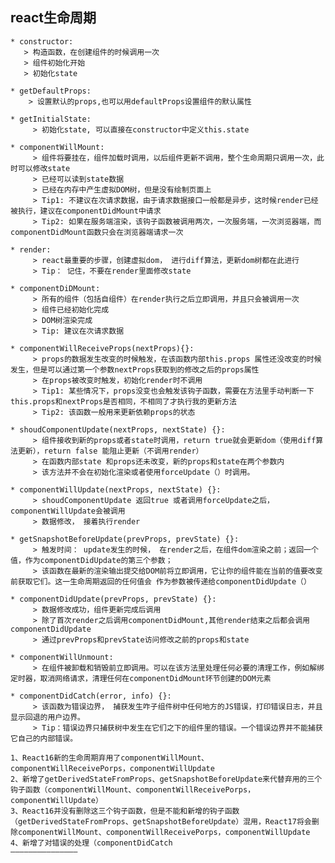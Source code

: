 ## react生命周期
    * constructor:
       > 构造函数，在创建组件的时候调用一次  
       > 组件初始化开始  
       > 初始化state  

    * getDefaultProps:
        > 设置默认的props,也可以用defaultProps设置组件的默认属性  
    
    * getInitialState:
         > 初始化state, 可以直接在constructor中定义this.state  

    * componentWillMount:
         > 组件将要挂在，组件加载时调用，以后组件更新不调用，整个生命周期只调用一次，此时可以修改state  
         > 已经可以读到state数据  
         > 已经在内存中产生虚拟DOM树，但是没有绘制页面上  
         > Tip1: 不建议在次请求数据，由于请求数据接口一般都是异步，这时候render已经被执行，建议在componentDidMount中请求  
         > Tip2: 如果在服务端渲染，该钩子函数被调用两次，一次服务端，一次浏览器端，而componentDidMount函数只会在浏览器端请求一次  

    * render:
         > react最重要的步骤，创建虚拟dom， 进行diff算法，更新dom树都在此进行  
         > Tip： 记住，不要在render里面修改state  

    * componentDiDMount:
         > 所有的组件（包括自组件）在render执行之后立即调用，并且只会被调用一次  
         > 组件已经初始化完成  
         > DOM树渲染完成  
         > Tip: 建议在次请求数据  

    * componentWillReceiveProps(nextProps){}:
         > props的数据发生改变的时候触发，在该函数内部this.props 属性还没改变的时候发生，但是可以通过第一个参数nextProps获取到的修改之后的props属性  
         > 在props被改变时触发，初始化render时不调用  
         > Tip1: 某些情况下，props没变也会触发该钩子函数，需要在方法里手动判断一下this.props和nextProps是否相同，不相同了才执行我的更新方法  
         > Tip2: 该函数一般用来更新依赖props的状态  

    * shoudComponentUpdate(nextProps, nextState) {}:
         > 组件接收到新的props或者state时调用，return true就会更新dom（使用diff算法更新），return false 能阻止更新（不调用render）  
         > 在函数内部state 和props还未改变，新的props和state在两个参数内  
         > 该方法并不会在初始化渲染或者使用forceUpdate（）时调用。  

    * componentWillUpdate(nextProps, nextState) {}:
         > shoudComponentUpdate 返回true 或者调用forceUpdate之后，componentWillUpdate会被调用  
         > 数据修改， 接着执行render  

    * getSnapshotBeforeUpdate(prevProps, prevState) {}:
         > 触发时间： update发生的时候， 在render之后，在组件dom渲染之前；返回一个值，作为componentDidUpdate的第三个参数；  
         > 该函数在最新的渲染输出提交给DOM前将立即调用，它让你的组件能在当前的值要改变前获取它们。这一生命周期返回的任何值会 作为参数被传递给componentDidUpdate（）  

    * componentDidUpdate(prevProps, prevState) {}:
         > 数据修改成功，组件更新完成后调用  
         > 除了首次render之后调用componentDidMount,其他render结束之后都会调用componentDidUpdate  
         > 通过prevProps和prevState访问修改之前的props和state  

    * componentWillUnmount:
         > 在组件被卸载和销毁前立即调用。可以在该方法里处理任何必要的清理工作，例如解绑定时器，取消网络请求，清理任何在componentDidMount环节创建的DOM元素  

    * componentDidCatch(error, info) {}:
         > 该函数为错误边界， 捕获发生咋子组件树中任何地方的JS错误，打印错误日志，并且显示回退的用户边界。  
         > Tip：错误边界只捕获树中发生在它们之下的组件里的错误。一个错误边界并不能捕获它自己的内部错误。  

    1、React16新的生命周期弃用了componentWillMount、componentWillReceivePorps，componentWillUpdate
    2、新增了getDerivedStateFromProps、getSnapshotBeforeUpdate来代替弃用的三个钩子函数（componentWillMount、componentWillReceivePorps，componentWillUpdate）
    3、React16并没有删除这三个钩子函数，但是不能和新增的钩子函数（getDerivedStateFromProps、getSnapshotBeforeUpdate）混用，React17将会删除componentWillMount、componentWillReceivePorps，componentWillUpdate
    4、新增了对错误的处理（componentDidCatch
    ———————————————
